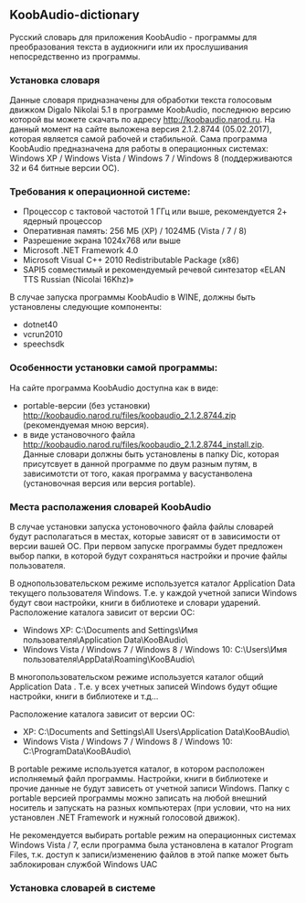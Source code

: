 ## KoobAudio-dictionary
Русский словарь для приложения KoobAudio - программы для преобразования текста в аудиокниги или их прослушивания непосредственно из программы.
### Установка словаря
Данные словаря придназначены для обработки текста голосовым движком Digalo Nikolai 5.1 в программе KoobAudio, последнюю версию которой вы можете скачать по адресу http://koobaudio.narod.ru.
На данный момент на сайте выложена версия 2.1.2.8744 (05.02.2017), которая является самой рабочей и стабильной.
Сама программа KoobAudio предназначена для работы в операционных системах: Windows XP / Windows Vista / Windows 7 / Windows 8 (поддерживаются 32 и 64 битные версии ОС).

### Требования к операционной системе:

 - Процессор с тактовой частотой 1 ГГц или выше, рекомендуется 2+ ядерный процессор
 - Оперативная память: 256 МБ (XP) / 1024МБ (Vista / 7 / 8)
 - Разрешение экрана 1024x768 или выше
 - Microsoft .NET Framework 4.0
 - Microsoft Visual C++ 2010 Redistributable Package (x86)
 - SAPI5 совместимый и рекомендуемый речевой синтезатор «ELAN TTS Russian (Nicolai 16Khz)»
 
В случае запуска программы  KoobAudio в WINE, должны быть установлены следующие компоненты:
- dotnet40
- vcrun2010
- speechsdk
 
 ### Особенности установки самой программы:

На сайте программа KoobAudio доступна как в виде:
- portable-версии (без установки) http://koobaudio.narod.ru/files/koobaudio_2.1.2.8744.zip (рекомендуемая мною версия).
- в виде установочного файла http://koobaudio.narod.ru/files/koobaudio_2.1.2.8744_install.zip.
Данные словари должны быть установлены в папку Dic, которая присутсвует в данной программе по двум разным путям, в зависимотсти от того, какая программа у васустанволена (установочная версия или версия portable).

### Места располажения словарей KoobAudio
В случае установки запуска устоновочного файла файлы словарей будут располагаться в местах, которые зависят от  в зависимости  от версии вашей ОС.
При первом запуске программы будет предложен выбор папки, в которой будут сохраняться настройки и прочие файлы пользователя.

В однопользовательском режиме используется каталог Application Data текущего пользователя Windows. Т.е. у каждой учетной записи Windows будут свои настройки, книги в библиотеке и словари ударений.
Расположение каталога зависит от версии ОС:
-  Windows XP:		C:\Documents and Settings\Имя пользователя\Application Data\KooBAudio\
-  Windows Vista / Windows 7 /  Windows 8 /  Windows 10:	С:\Users\Имя пользователя\AppData\Roaming\KooBAudio\

В многопользовательском режиме используется каталог общий Application Data . Т.е. у всех учетных записей Windows будут общие настройки, книги в библиотеке и т.д...

Расположение каталога зависит от версии ОС:
- XP:	C:\Documents and Settings\All Users\Application Data\KooBAudio\
- Windows Vista / Windows 7 /  Windows 8 /  Windows 10:			С:\ProgramData\KooBAudio\

 В portable режиме используется каталог, в котором расположен исполняемый файл программы. Настройки, книги в библиотеке и прочие данные не будут зависеть от учетной записи Windows. Папку с portable версией программы можно записать на любой внешний носитель и запускать на разных компьютерах (при условии, что на них установлен .NET Framework и нужный голосовой движок).

Не рекомендуется выбирать portable режим на операционных системах Windows Vista / 7, если программа была установлена в каталог Program Files, т.к. доступ к записи/изменению файлов в этой папке может быть заблокирован службой Windows UAC

### Установка словарей в системе

